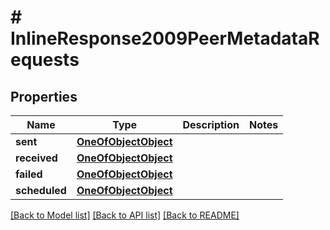 # # InlineResponse2009PeerMetadataRequests

## Properties

Name | Type | Description | Notes
------------ | ------------- | ------------- | -------------
**sent** | [**OneOfObjectObject**](OneOfObjectObject.md) |  |
**received** | [**OneOfObjectObject**](OneOfObjectObject.md) |  |
**failed** | [**OneOfObjectObject**](OneOfObjectObject.md) |  |
**scheduled** | [**OneOfObjectObject**](OneOfObjectObject.md) |  |

[[Back to Model list]](../../README.md#models) [[Back to API list]](../../README.md#endpoints) [[Back to README]](../../README.md)
